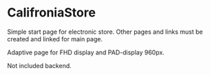 ﻿# CalifroniaStore

Simple start page for electronic store.
Other pages and links must be created and linked for main page.

Adaptive page for FHD display and PAD-display 960px.

Not included backend.
